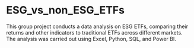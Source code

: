 # ESG_vs_non_ESG_ETFs
This group project conducts a data analysis on ESG ETFs, comparing their returns and other indicators to traditional ETFs across different markets. The analysis was carried out using Excel, Python, SQL, and Power BI.
